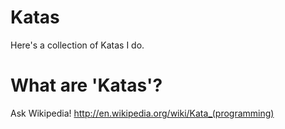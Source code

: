 Katas
=====

Here's a collection of Katas I do.

What are 'Katas'?
====

Ask Wikipedia!
http://en.wikipedia.org/wiki/Kata_(programming)
